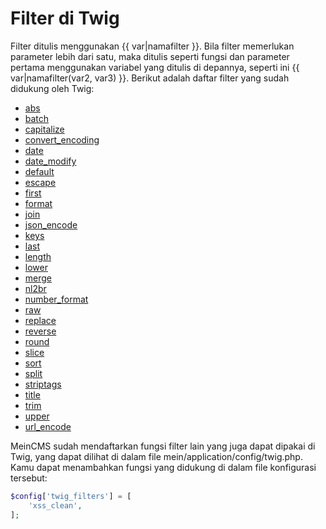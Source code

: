 # Filter di Twig

Filter ditulis menggunakan {{ var|namafilter }}. Bila filter memerlukan parameter lebih dari satu, maka ditulis seperti fungsi dan parameter pertama menggunakan variabel yang ditulis di depannya, seperti ini {{ var|namafilter(var2, var3) }}. Berikut adalah daftar filter yang sudah didukung oleh Twig:

- [abs](https://twig.symfony.com/doc/2.x/filters/abs.html)
- [batch](https://twig.symfony.com/doc/2.x/filters/batch.html)
- [capitalize](https://twig.symfony.com/doc/2.x/filters/capitalize.html)
- [convert_encoding](https://twig.symfony.com/doc/2.x/filters/convert_encoding.html)
- [date](https://twig.symfony.com/doc/2.x/filters/date.html)
- [date_modify](https://twig.symfony.com/doc/2.x/filters/date_modify.html)
- [default](https://twig.symfony.com/doc/2.x/filters/default.html)
- [escape](https://twig.symfony.com/doc/2.x/filters/escape.html)
- [first](https://twig.symfony.com/doc/2.x/filters/first.html)
- [format](https://twig.symfony.com/doc/2.x/filters/format.html)
- [join](https://twig.symfony.com/doc/2.x/filters/join.html)
- [json_encode](https://twig.symfony.com/doc/2.x/filters/json_encode.html)
- [keys](https://twig.symfony.com/doc/2.x/filters/keys.html)
- [last](https://twig.symfony.com/doc/2.x/filters/last.html)
- [length](https://twig.symfony.com/doc/2.x/filters/length.html)
- [lower](https://twig.symfony.com/doc/2.x/filters/lower.html)
- [merge](https://twig.symfony.com/doc/2.x/filters/merge.html)
- [nl2br](https://twig.symfony.com/doc/2.x/filters/nl2br.html)
- [number_format](https://twig.symfony.com/doc/2.x/filters/number_format.html)
- [raw](https://twig.symfony.com/doc/2.x/filters/raw.html)
- [replace](https://twig.symfony.com/doc/2.x/filters/replace.html)
- [reverse](https://twig.symfony.com/doc/2.x/filters/reverse.html)
- [round](https://twig.symfony.com/doc/2.x/filters/round.html)
- [slice](https://twig.symfony.com/doc/2.x/filters/slice.html)
- [sort](https://twig.symfony.com/doc/2.x/filters/sort.html)
- [split](https://twig.symfony.com/doc/2.x/filters/split.html)
- [striptags](https://twig.symfony.com/doc/2.x/filters/striptags.html)
- [title](https://twig.symfony.com/doc/2.x/filters/title.html)
- [trim](https://twig.symfony.com/doc/2.x/filters/trim.html)
- [upper](https://twig.symfony.com/doc/2.x/filters/upper.html)
- [url_encode](https://twig.symfony.com/doc/2.x/filters/url_encode.html)

MeinCMS sudah mendaftarkan fungsi filter lain yang juga dapat dipakai di Twig, yang dapat dilihat di dalam file mein/application/config/twig.php. Kamu dapat menambahkan fungsi yang didukung di dalam file konfigurasi tersebut:

```php
$config['twig_filters'] = [
	'xss_clean',
];
```
